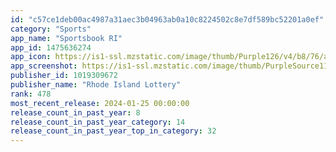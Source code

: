 ```yaml
---
id: "c57ce1deb00ac4987a31aec3b04963ab0a10c8224502c8e7df589bc52201a0ef"
category: "Sports"
app_name: "Sportsbook RI"
app_id: 1475636274
app_icon: https://is1-ssl.mzstatic.com/image/thumb/Purple126/v4/b8/76/a5/b876a5a9-013b-670f-2137-797a529d7b21/AppIcon-0-1x_U007emarketing-0-7-0-85-220-0.png/1024x1024bb.png
app_screenshot: https://is1-ssl.mzstatic.com/image/thumb/PurpleSource116/v4/05/13/b5/0513b5b8-5445-0357-977b-6c043799c79f/3d8a162b-6847-457b-bf24-1e6586916ec4_RI_iOS_1284x2778_01.png/1284x2778bb.png
publisher_id: 1019309672
publisher_name: "Rhode Island Lottery"
rank: 478
most_recent_release: 2024-01-25 00:00:00
release_count_in_past_year: 8
release_count_in_past_year_category: 14
release_count_in_past_year_top_in_category: 32
---
```

